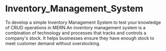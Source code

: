 # Inventory_Management_System
To develop a simple Inventory Management System to test your knowledge of CRUD operations in MERN.An inventory management system is a combination of technology and processes that tracks and controls a company's stock. It helps businesses ensure they have enough stock to meet customer demand without overstocking. 
